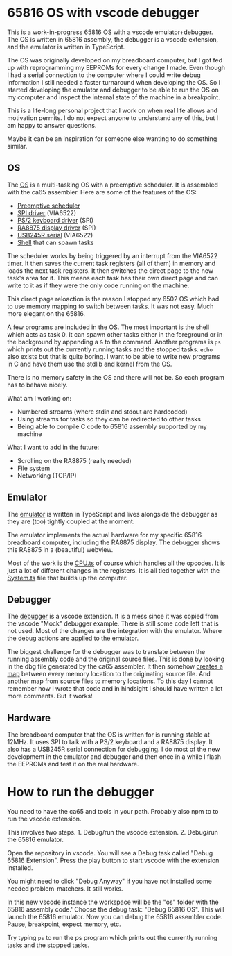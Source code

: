 # 65816 OS with vscode debugger

This is a work-in-progress 65816 OS with a vscode emulator+debugger.
The OS is written in 65816 assembly, the debugger is a vscode extension, and the emulator is written in TypeScript.

The OS was originally developed on my breadboard computer, but I got fed up with reprogramming my EEPROMs for every change I made. Even though I had a serial connection to the computer where I could write debug information I still needed a faster turnaround when developing the OS. So I started developing the emulator and debugger to be able to run the OS on my computer and inspect the internal state of the machine in a breakpoint.

This is a life-long personal project that I work on when real life allows and motivation permits. I do not expect anyone to understand any of this, but I am happy to answer questions.

Maybe it can be an inspiration for someone else wanting to do something similar.

## OS

The [OS](os/) is a multi-tasking OS with a preemptive scheduler. It is assembled with the ca65 assembler. Here are some of the features of the OS:

- [Preemptive scheduler](os/src/kernel/scheduler.asm)
- [SPI driver](os/src/bios/drivers/spi/spi.asm) (VIA6522)
- [PS/2 keyboard driver](os/src/bios/drivers/keyboard/keyboard.asm) (SPI)
- [RA8875 display driver](os/src/bios/drivers/ra8875/ra8875.asm) (SPI)
- [USB245R serial](os/src/bios/drivers/usb245r/usb245r.asm) (VIA6522)
- [Shell](os/src/programs/shell.asm) that can spawn tasks

The scheduler works by being triggered by an interrupt from the VIA6522 timer. It then saves the current task registers (all of them) in memory and loads the next task registers. It then switches the direct page to the new task's area for it. This means each task has their own direct page and can write to it as if they were the only code running on the machine.

This direct page reloaction is the reason I stopped my 6502 OS which had to use memory mapping to switch between tasks. It was not easy. Much more elegant on the 65816.

A few programs are included in the OS. The most important is the shell which acts as task 0. It can spawn other tasks either in the foreground or in the background by appending a `&` to the command. Another programs is `ps` which prints out the currently running tasks and the stopped tasks. `echo` also exists but that is quite boring. I want to be able to write new programs in C and have them use the stdlib and kernel from the OS.

There is no memory safety in the OS and there will not be. So each program has to behave nicely.

What am I working on:

- Numbered streams (where stdin and stdout are hardcoded)
- Using streams for tasks so they can be redirected to other tasks
- Being able to compile C code to 65816 assembly supported by my machine

What I want to add in the future:

- Scrolling on the RA8875 (really needed)
- File system
- Networking (TCP/IP)

## Emulator

The [emulator](vscode65186/src/lib) is written in TypeScript and lives alongside the debugger as they are (too) tightly coupled at the moment.

The emulator implements the actual hardware for my specific 65816 breadboard computer, including the RA8875 display. The debugger shows this RA8875 in a (beautiful) webview.

Most of the work is the [CPU.ts](vscode65816/src/lib/CPU.ts) of course which handles all the opcodes. It is just a lot of different changes in the registers. It is all tied together with the [System.ts](vscode65816/src/lib/System.ts) file that builds up the computer.

## Debugger

The [debugger](vscode65816/src/) is a vscode extension. It is a mess since it was copied from the vscode "Mock" debugger example. There is still some code left that is not used. Most of the changes are the integration with the emulator. Where the debug actions are applied to the emulator.

The biggest challenge for the debugger was to translate between the running assembly code and the original source files. This is done by looking in the dbg file generated by the ca65 assembler. It then somehow [creates a map](vscode65816/src/mockDebug.ts#766) between every memory location to the originating source file. And another map from source files to memory locations. To this day I cannot remember how I wrote that code and in hindsight I should have written a lot more comments. But it works!

## Hardware

The breadboard computer that the OS is written for is running stable at 12MHz. It uses SPI to talk with a PS/2 keyboard and a RA8875 display. It also has a USB245R serial connection for debugging. I do most of the new development in the emulator and debugger and then once in a while I flash the EEPROMs and test it on the real hardware.

# How to run the debugger

You need to have the ca65 and tools in your path. Probably also npm to to run the vscode extension.

This involves two steps. 1. Debug/run the vscode extension. 2. Debug/run the 65816 emulator.

Open the repository in vscode. You will see a Debug task called "Debug 65816 Extension". Press the play button to start vscode with the extension installed.

You might need to click "Debug Anyway" if you have not installed some needed problem-matchers. It still works.

In this new vscode instance the workspace will be the "os" folder with the 65816 assembly code.'
Choose the debug task: "Debug 65816 OS". This will launch the 65816 emulator.
Now you can debug the 65816 assembler code. Pause, breakpoint, expect memory, etc.

Try typing `ps` to run the ps program which prints out the currently running tasks and the stopped tasks.
